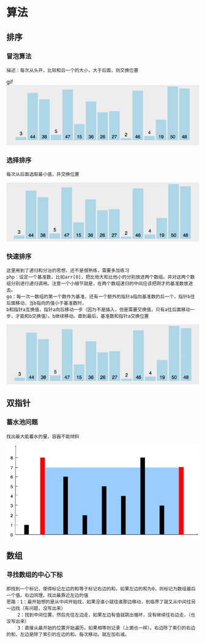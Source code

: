 # 算法
## 排序
### 冒泡算法
```
描述：每次从头开，比较和后一个的大小，大于后面，则交换位置
```
gif
![avart](../Algorithm/Img/bubbleSort.gif)

### 选择排序
```
每次从后面选取最小值，并交换位置
```
![avart](../Algorithm/Img/selectionSort.gif)

### 快速排序
```
这里用到了递归和分治的思想，还不是很熟练，需要多加练习
php：设定一个基准数，比如arr[0]，把比他大和比他小的分别放进两个数组。并对这两个数组分别进行递归调用。注意一个小细节就是，在两个数组递归的中间应该把刚才的基准数放进去。
go：每一次一数组的第一个数作为基准，还有一个额外的指针a指向基准数的后一个，指针b往后面移动，当b指向的值小于基准数时，
b和指针a互换值，指针a向后移动一步（因为不是插入，但是需要交换值，只有a往后面移动一步，才能和b交换值）。b继续移动。直到最后，基准数和指针a交换位置
```
![avart](../Algorithm/Img/quickSort.gif)

## 双指针
### 蓄水池问题
```
找出最大能蓄水的量，容器不能倾斜
```
![avart](../Algorithm/Img/container-with-most-water.jpg)


## 数组
### 寻找数组的中心下标
```
即找到一个标记，使得标记左边的和等于标记右边的和。如果左边的和为0，则标记为数组最后一个值。右边同理。找出最靠近左边的值
思路：1：最开始想的是从中间开始找，如果没谁小就往谁那边移动，到临界了就又从中间往另一边找（有问题，没写出来）
    2：找到中间位置，然后先往左边走，如果左边有值就跳出循环，没有继续往右边走，（也没写出来）
    3：直接从最开始的位置开始遍历，如果相等则记录（上面也一样）。右边除了索引的右边的和，左边是除了索引的左边的和。每次移动，就左加右减。
```

